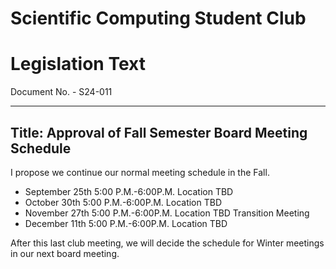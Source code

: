 # Scientific Computing Student Club

# Legislation Text
Document No. - S24-011

---

Title: Approval of Fall Semester Board Meeting Schedule
---
I propose we continue our normal meeting schedule in the Fall.

- September 25th 5:00 P.M.-6:00P.M. Location TBD 
- October 30th 5:00 P.M.-6:00P.M. Location TBD 
- November 27th 5:00 P.M.-6:00P.M. Location TBD Transition Meeting
- December 11th 5:00 P.M.-6:00P.M. Location TBD 

After this last club meeting, we will decide the schedule for Winter meetings in our next board meeting.